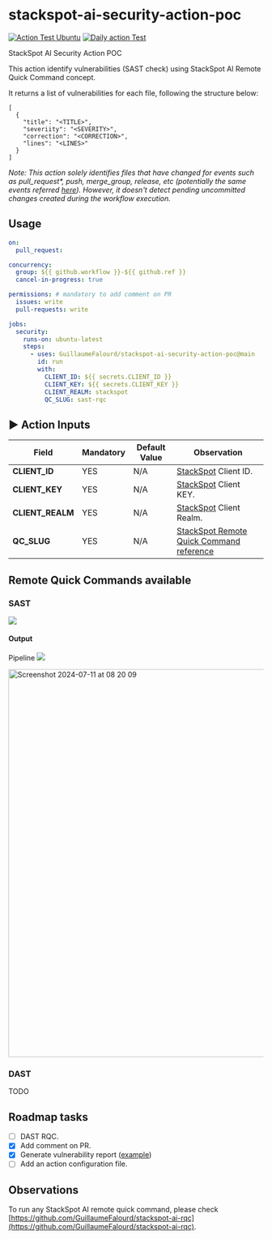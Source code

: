 # stackspot-ai-security-action-poc

[![Action Test Ubuntu](https://github.com/GuillaumeFalourd/stackspot-ai-security-action-poc/actions/workflows/action-test-ubuntu.yaml/badge.svg)](https://github.com/GuillaumeFalourd/stackspot-ai-security-action-poc/actions/workflows/action-test-ubuntu.yaml) [![Daily action Test](https://github.com/GuillaumeFalourd/stackspot-ai-security-action-poc/actions/workflows/daily-action-test.yaml/badge.svg)](https://github.com/GuillaumeFalourd/stackspot-ai-security-action-poc/actions/workflows/daily-action-test.yaml)

StackSpot AI Security Action POC

This action identify vulnerabilities (SAST check) using StackSpot AI Remote Quick Command concept.

It returns a list of vulnerabilities for each file, following the structure below:
```
[
  {
    "title": "<TITLE>",
    "severiity": "<SEVERITY>",
    "correction": "<CORRECTION>",
    "lines": "<LINES>"
  }
]
```
_Note: This action solely identifies files that have changed for events such as pull_request*, push, merge_group, release, etc (potentially the same events referred [here](https://github.com/tj-actions/changed-files?tab=readme-ov-file#examples-)). However, it doesn't detect pending uncommitted changes created during the workflow execution._

## Usage

```yaml
on:
  pull_request:

concurrency:
  group: ${{ github.workflow }}-${{ github.ref }}
  cancel-in-progress: true

permissions: # mandatory to add comment on PR
  issues: write
  pull-requests: write

jobs:
  security:
    runs-on: ubuntu-latest
    steps:
      - uses: GuillaumeFalourd/stackspot-ai-security-action-poc@main
        id: run
        with:
          CLIENT_ID: ${{ secrets.CLIENT_ID }}
          CLIENT_KEY: ${{ secrets.CLIENT_KEY }}
          CLIENT_REALM: stackspot
          QC_SLUG: sast-rqc
```

## ▶️ Action Inputs

Field | Mandatory | Default Value | Observation
------------ | ------------  | ------------- | -------------
**CLIENT_ID** | YES | N/A | [StackSpot](https://stackspot.com/en/settings/access-token) Client ID.
**CLIENT_KEY** | YES | N/A |[StackSpot](https://stackspot.com/en/settings/access-token) Client KEY.
**CLIENT_REALM** | YES | N/A |[StackSpot](https://stackspot.com/en/settings/access-token) Client Realm.
**QC_SLUG** | YES | N/A | [StackSpot Remote Quick Command reference](https://ai.stackspot.com/docs/pt-br/quick-commands/create-remote-qc)

## Remote Quick Commands available

### SAST

![](https://github.com/GuillaumeFalourd/stackspot-ai-security-action-poc/assets/22433243/935c79b1-e86a-4738-ac0d-ba3be90d2dbb)

#### Output

Pipeline
![](https://github.com/GuillaumeFalourd/stackspot-ai-security-action-poc/assets/22433243/b6fee6a9-c968-4a5e-91dc-d65d3b393286)

<img width="766" alt="Screenshot 2024-07-11 at 08 20 09" src="https://github.com/GuillaumeFalourd/stackspot-ai-security-action-poc/assets/22433243/04487d1a-ba30-4c31-a78b-8df0e24395b4">

### DAST

TODO

## Roadmap tasks

- [ ] DAST RQC.
- [x] Add comment on PR.
- [x] Generate vulnerability report ([example](https://github.com/GuillaumeFalourd/stackspot-ai-security-action-poc/pull/1#issuecomment-2208860075))
- [ ] Add an action configuration file.

## Observations

To run any StackSpot AI remote quick command, please check [https://github.com/GuillaumeFalourd/stackspot-ai-rqc](https://github.com/GuillaumeFalourd/stackspot-ai-rqc).
